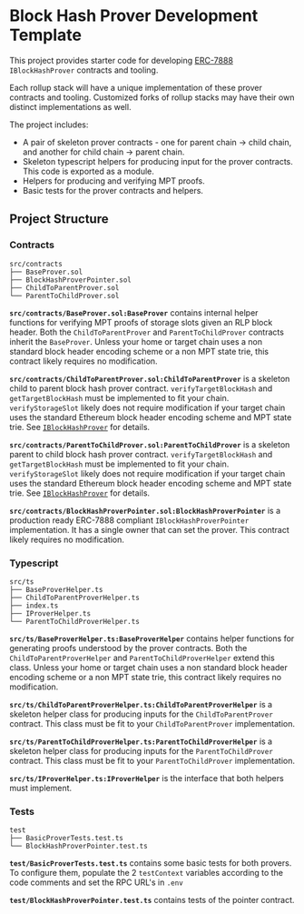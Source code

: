# Block Hash Prover Development Template

This project provides starter code for developing [ERC-7888](https://github.com/ethereum/ERCs/pull/897) `IBlockHashProver` contracts and tooling.

Each rollup stack will have a unique implementation of these prover contracts and tooling. Customized forks of rollup stacks may have their own distinct implementations as well.

The project includes:

- A pair of skeleton prover contracts - one for parent chain -> child chain, and another for child chain -> parent chain.
- Skeleton typescript helpers for producing input for the prover contracts. This code is exported as a module.
- Helpers for producing and verifying MPT proofs.
- Basic tests for the prover contracts and helpers.

## Project Structure

### Contracts

```
src/contracts
├── BaseProver.sol
├── BlockHashProverPointer.sol
├── ChildToParentProver.sol
└── ParentToChildProver.sol
```

**`src/contracts/BaseProver.sol:BaseProver`** contains internal helper functions for verifying MPT proofs of storage slots given an RLP block header. Both the `ChildToParentProver` and `ParentToChildProver` contracts inherit the `BaseProver`. Unless your home or target chain uses a non standard block header encoding scheme or a non MPT state trie, this contract likely requires no modification.

**`src/contracts/ChildToParentProver.sol:ChildToParentProver`** is a skeleton child to parent block hash prover contract. `verifyTargetBlockHash` and `getTargetBlockHash` must be implemented to fit your chain. `verifyStorageSlot` likely does not require modification if your target chain uses the standard Ethereum block header encoding scheme and MPT state trie. See [`IBlockHashProver`](https://github.com/OffchainLabs/broadcast-erc/blob/main/contracts/standard/interfaces/IBlockHashProver.sol) for details.

**`src/contracts/ParentToChildProver.sol:ParentToChildProver`** is a skeleton parent to child block hash prover contract. `verifyTargetBlockHash` and `getTargetBlockHash` must be implemented to fit your chain. `verifyStorageSlot` likely does not require modification if your target chain uses the standard Ethereum block header encoding scheme and MPT state trie. See [`IBlockHashProver`](https://github.com/OffchainLabs/broadcast-erc/blob/main/contracts/standard/interfaces/IBlockHashProver.sol) for details.

**`src/contracts/BlockHashProverPointer.sol:BlockHashProverPointer`** is a production ready ERC-7888 compliant `IBlockHashProverPointer` implementation. It has a single owner that can set the prover. This contract likely requires no modification.

### Typescript

```
src/ts
├── BaseProverHelper.ts
├── ChildToParentProverHelper.ts
├── index.ts
├── IProverHelper.ts
└── ParentToChildProverHelper.ts
```

**`src/ts/BaseProverHelper.ts:BaseProverHelper`** contains helper functions for generating proofs understood by the prover contracts. Both the `ChildToParentProverHelper` and `ParentToChildProverHelper` extend this class. Unless your home or target chain uses a non standard block header encoding scheme or a non MPT state trie, this contract likely requires no modification.

**`src/ts/ChildToParentProverHelper.ts:ChildToParentProverHelper`** is a skeleton helper class for producing inputs for the `ChildToParentProver` contract. This class must be fit to your `ChildToParentProver` implementation.

**`src/ts/ParentToChildProverHelper.ts:ParentToChildProverHelper`** is a skeleton helper class for producing inputs for the `ParentToChildProver` contract. This class must be fit to your `ParentToChildProver` implementation.

**`src/ts/IProverHelper.ts:IProverHelper`** is the interface that both helpers must implement.

### Tests

```
test
├── BasicProverTests.test.ts
└── BlockHashProverPointer.test.ts
```

**`test/BasicProverTests.test.ts`** contains some basic tests for both provers. To configure them, populate the 2 `testContext` variables according to the code comments and set the RPC URL's in `.env`

**`test/BlockHashProverPointer.test.ts`** contains tests of the pointer contract.
